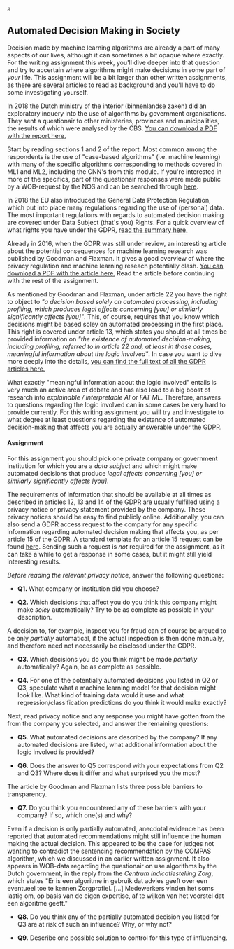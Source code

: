 a
## Automated Decision Making in Society

Decision made by machine learning algorithms are already a part of many aspects
of our lives, although it can sometimes a bit opaque where exactly. For the
writing assignment this week, you'll dive deeper into that question and try to
accertain where algorithms might make decisions in some part of *your* life.
This assignment will be a bit larger than other written assignments, as there
are several articles to read as background and you'll have to do some
investigating yourself.

In 2018 the Dutch ministry of the interior (binnenlandse zaken) did an
exploratory inquery into the use of algorithms by government organisations.
They sent a questionair to other ministeries, provinces and municipalities, the
results of which were analysed by the CBS.
[You can download a PDF with the report here.](https://www.cbs.nl/nl-nl/maatwerk/2018/48/gebruik-van-algoritmen-door-overheidsorganisaties)

Start by reading sections 1 and 2 of the report. Most common among the
respondents is the use of "case-based algorithms" (i.e. machine learning) with
many of the specific algorithms corresponding to methods covered in ML1 and
ML2, including the CNN's from this module. If you're interested in more of the
specifics, part of the questionair responses were made public by a WOB-request
by the NOS and can be searched through
[here](https://app.nos.nl/datavisualisatie/2018/algoritmen/index.html).

In 2018 the EU also introduced the General Data Protection Regulation, which
put into place many regulations regarding the use of (personal) data. The most
important regulations with regards to automated decision making are covered
under Data Subject (that's you) Rights. For a quick overview of what
rights you have under the GDPR, 
[read the summary here.](https://advisera.com/eugdpracademy/knowledgebase/8-data-subject-rights-according-to-gdpr/)

Already in 2016, when the GDPR was still under review, an interesting article
about the potential consequences for machine learning research was published by
Goodman and Flaxman. It gives a good overview of where the privacy regulation
and machine learning reseach potentially clash.
[You can download a PDF with the article here.](https://arxiv.org/pdf/1606.08813)
Read the article before continuing with the rest of the assignment.

As mentioned by Goodman and Flaxman, under article 22 you have the right to
object to *"a decision based solely on automated processing, including
profiling, which produces legal effects concerning [you] or similarly
significantly affects [you]"*. This, of course, requires that you know which
decisions might be based soley on automated processing in the first place. This
right is covered under article 13, which states you should at all times be
provided information on *"the existence of automated decision-making, including
profiling, referred to in article 22 and, at least in those cases, meaningful
information about the logic involved"*. In case you want to dive more
deeply into the details,
[you can find the full text of all the GDPR articles here.](https://gdpr-info.eu/chapter-3/)

What exactly "meaningful information about the logic involved" entails is very
much an active area of debate and has also lead to a big boost of research into
*explainable / interpretable AI* or *FAT ML*. Therefore, answers to questions
regarding the logic involved can in some cases be very hard to provide
currently. For this writing assignment you will try and investigate to what
degree at least questions regarding the existance of automated decision-making
that affects you are actually answerable under the GDPR.

#### Assignment

For this assignment you should pick one private company or government
institution for which you are a *data subject* and which might make automated
decisions that produce *legal effects concerning [you] or similarly
significantly affects [you]*.

The requirements of information that should be available at all times as
described in articles 12, 13 and 14 of the GDPR are usually fulfilled using a
privacy notice or privacy statement provided by the company. These privacy
notices should be easy to find publicly online. Additionally, you can also send
a GDPR access request to the company for any specific information regarding
automated decision making that affects you, as per article 15 of the GDPR. A 
standard template for an article 15 request can be found
[here](https://www.datarequests.org/blog/sample-letter-gdpr-access-request/).
Sending such a request is *not* required for the assignment, as it can take a
while to get a response in some cases, but it might still yield interesting
results.


*Before reading the relevant privacy notice*, answer the following questions:

* **Q1.** What company or institution did you choose?

* **Q2.** Which decisions that affect you do you think this company might make
*soley* automatically? Try to be as complete as possible in your description.


A decision to, for example, inspect you for fraud can of course be argued
to be only *partially* automatical, if the actual inspection is then done
manually, and therefore need not necessarily be disclosed under the GDPR.

* **Q3.** Which decisions you do you think might be made *partially*
automatically? Again, be as complete as possible.

* **Q4.** For one of the potentially automated decisions you listed in Q2 or
Q3, speculate what a machine learning model for that decision might look like.
What kind of training data would it use and what regression/classification
predictions do you think it would make exactly?


Next, read privacy notice and any response you might have gotten from the from
the company you selected, and answer the remaining questions:

* **Q5.** What automated decisions are described by the company? If any
automated decisions are listed, what additional information about the logic
involved is provided?

* **Q6.** Does the answer to Q5 correspond with your expectations from Q2 and
Q3? Where does it differ and what surprised you the most?


The article by Goodman and Flaxman lists three possible barriers to 
transparency. 

* **Q7.** Do you think you encountered any of these barriers with your company?
If so, which one(s) and why?


Even if a decision is only partially automated, anecdotal evidence has been
reported that automated recommendations might still influence the human making
the actual decision. This appeared to be the case for judges not wanting to
contradict the sentencing recommendation by the COMPAS algorithm, which we
discussed in an earlier written assignment. It also appears in WOB-data
regarding the questionair on use algorithms by the Dutch government, in the
reply from the *Centrum Indicatiestelling Zorg*, which states "Er is een
algoritme in gebruik dat advies geeft over een eventueel toe te kennen
Zorgprofiel. [...] Medewerkers vinden het soms lastig om, op basis van de eigen
expertise, af te wijken van het voorstel dat een algoritme geeft."

* **Q8.** Do you think any of the partially automated decision you listed for
Q3 are at risk of such an influence? Why, or why not?

* **Q9.** Describe one possible solution to control for this type of influencing.

